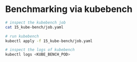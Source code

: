 # Benchmarking via kubebench


```bash
# inspect the kubebench job
cat 15_kube-bench/job.yaml

# run kubebench
kubectl apply -f 15_kube-bench/job.yaml

# inspect the logs of kubebench 
kubectl logs <KUBE_BENCH_POD>
```
